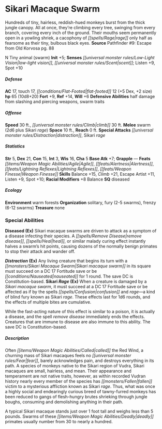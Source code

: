 ﻿---
cssclass: [monsters]
title1: Sikari Macaque Swarm
is_3.5: true
desc_short: Hundreds of tiny, hairless, reddish-hued monkeys burst from the thick
  jungle canopy. All at once, they're climbing every tree, swinging from every branch,
  covering every inch of the ground. Their mouths seem permanently open in a yowling
  shriek, a cacophony of rage only half as fearsome as their tiny, bulbous black eyes.
title2: Sikari Macaque Swarm
CR: 5
sources:
- name: 'Pathfinder #9: Escape from Old Korvosa'
  page: 88
  link: http://paizo.com/pathfinder/adventurePath/curseOfTheCrimsonThrone/v5748btpy82t5
alignment: N
size: Tiny
type: animal
subtypes:
- swarm
initiative:
  bonus: 5
senses:
  low-light vision: true
  scent: true
AC:
  AC: 17
  touch: 17
  flat_footed: 12
  components:
    dex: 5
    size: 2
HP:
  HP: 65
  long: 10d8+20
saves:
  fort: 9
  ref: 14
  will: 6
defensive_abilities:
- half damage from slashing and piercing weapons
- swarm traits
speeds:
  base: 30
  climb: 30
attacks:
  melee:
  - - text: swarm (2d6 plus Sikari rage)
      entries:
      - - damage: 2d6
        - effect: Sikari rage
      attack: swarm
  special:
  - distraction
  - Sikari rage
space: 10
reach: 0
ability_scores:
  STR: 5
  DEX: 21
  CON: 15
  INT: 3
  WIS: 16
  CHA: 5
BAB: 7
grapple_3.5: '-'
feats:
- name: Agile
- name: Alertness
- name: Lightning Reflexes
- name: Weapon Finesse
skills:
  Balance: 15
  Climb: 21
  Escape Artist: 11
  Listen: 9
  Spot: 10
  _racial_mods:
    Balance:
      _: 8
special_qualities:
- diseased
ecology:
  environment: warm forests
  organization: solitary, fury (2-5 swarms), frenzy (6-12 swarms)
  treasure_type: none
special_abilities:
  Diseased (Ex): Sikari macaque swarms are driven to attack as a symptom of a disease
    infecting their species. A remove disease, heal, or similar malady curing effect
    instantly halves a swarm's hit points, causing dozens of the normally benign primates
    to stop their attack and wander off.
  Distraction (Ex): Any living creature that begins its turn with a Sikari macaque
    swarm in its square must succeed on a DC 17 Fortitude save or be nauseated for
    1 round. The save DC is Constitution-based.
  Sikari Rage (Ex): |-
    When a creature is damaged by a Sikari macaque swarm, it must succeed at a DC 17 Fortitude save or be affected as if by the spells confusion and rage-a kind of blind fury known as Sikari rage. These effects last for 1d6 rounds, and the effects of multiple bites are cumulative.

    While the fast-acting nature of this effect is similar to a poison, it is actually a disease, and the spell remove disease immediately ends the effects. Creatures that are immune to disease are also immune to this ability. The save DC is Constitution-based.
desc_long: |-
  Often called the Red Wind, a churning mass of Sikari macaques feels no fear, barely acknowledges pain, and destroys everything in its path. A species of monkeys native to the Sikari region of Vudra, Sikari macaques are small, hairless, and mean. Their appearance and temperament are not native traits, however, as within recorded Vudran history nearly every member of the species has fallen victim to a mysterious affliction known as Sikari rage. Thus, what was once a highly social and endearingly curious breed of tawny-furred monkeys has been reduced to gangs of flesh-hungry brutes shrieking through jungle boughs, consuming and demolishing anything in their path.

  A typical Sikari macaque stands just over 1 foot tall and weighs less than 5 pounds. Swarms of these deadly primates usually number from 30 to nearly a hundred.

---

# Sikari Macaque Swarm
Hundreds of tiny, hairless, reddish-hued monkeys burst from the thick jungle canopy. All at once, they’re climbing every tree, swinging from every branch, covering every inch of the ground. Their mouths seem permanently open in a yowling shriek, a cacophony of _[[spells/Rage|rage]]_ only half as fearsome as their tiny, bulbous black eyes.
**Source** Pathfinder #9: Escape from Old Korvosa pg. 88

N Tiny animal (swarm)
**Init** +5; **Senses** _[[universal monster rules/Low-Light Vision|low-light vision]]_, _[[universal monster rules/Scent|scent]]_; Listen +9, Spot +10

##### Defense

**AC** 17, touch 17, _[[conditions/Flat-Footed|flat-footed]]_ 12 (+5 Dex, +2 size)
**hp** 65 (10d8+20)
**Fort** +9, **Ref** +14, **Will** +6
**Defensive Abilities** half damage from slashing and piercing weapons, swarm traits

##### Offense
**Speed** 30 ft., _[[universal monster rules/Climb|climb]]_ 30 ft.
**Melee** swarm (2d6 plus Sikari _rage_)
**Space** 10 ft., **Reach** 0 ft.
**Special Attacks** _[[universal monster rules/Distraction|distraction]]_, Sikari _rage_

##### Statistics
**Str** 5, **Dex** 21, **Con** 15, **Int** 3, **Wis** 16, **Cha** 5
**Base Atk** +7; **Grapple** —
**Feats** _[[items/Weapon Magic Abilities/Agile|Agile]]_, _[[feats/Alertness|Alertness]]_, _[[feats/Lightning Reflexes|Lightning Reflexes]]_, _[[feats/Weapon Finesse|Weapon Finesse]]_
**Skills** Balance +15, _Climb_ +21, Escape Artist +11, Listen +9, Spot +10; **Racial Modifiers** +8 Balance
**SQ** diseased

##### Ecology

**Environment** warm forests
**Organization** solitary, fury (2-5 swarms), frenzy (6-12 swarms)
**Treasure** none

### Special Abilities

**Diseased (Ex)** Sikari macaque swarms are driven to attack as a symptom of a disease infecting their species. A _[[spells/Remove Disease|remove disease]]_, _[[spells/Heal|heal]]_, or similar malady curing effect instantly halves a swarm’s hit points, causing dozens of the normally benign primates to stop their attack and wander off.

**_Distraction_ (Ex)** Any living creature that begins its turn with a _[[monsters/Sikari Macaque Swarm|Sikari macaque swarm]]_ in its square must succeed on a DC 17 Fortitude save or be _[[conditions/Nauseated|nauseated]]_ for 1 round. The save DC is Constitution-based.
**Sikari _Rage_ (Ex)** When a creature is damaged by a _Sikari macaque swarm_, it must succeed at a DC 17 Fortitude save or be affected as if by the spells _[[spells/Confusion|confusion]]_ and _rage_—a kind of blind fury known as Sikari _rage_. These effects last for 1d6 rounds, and the effects of multiple bites are cumulative.

While the fast-acting nature of this effect is similar to a poison, it is actually a disease, and the spell _remove disease_ immediately ends the effects. Creatures that are immune to disease are also immune to this ability. The save DC is Constitution-based.

##### Description

Often _[[items/Weapon Magic Abilities/Called|called]]_ the Red Wind, a churning mass of Sikari macaques feels no _[[universal monster rules/Fear|fear]]_, barely acknowledges pain, and destroys everything in its path. A species of monkeys native to the Sikari region of Vudra, Sikari macaques are small, hairless, and mean. Their appearance and temperament are not native traits, however, as within recorded Vudran history nearly every member of the species has _[[monsters/Fallen|fallen]]_ victim to a mysterious affliction known as Sikari _rage_. Thus, what was once a highly social and endearingly curious breed of tawny-furred monkeys has been reduced to gangs of flesh-hungry brutes shrieking through jungle boughs, consuming and demolishing anything in their path.

A typical Sikari macaque stands just over 1 foot tall and weighs less than 5 pounds. Swarms of these _[[items/Weapon Magic Abilities/Deadly|deadly]]_ primates usually number from 30 to nearly a hundred.